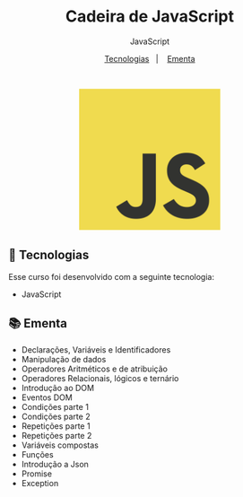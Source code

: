 <h1 align="center"> Cadeira de JavaScript </h1>

<p align="center">
JavaScript
</p>

<p align="center">
  <a href="#-tecnologias">Tecnologias</a>&nbsp;&nbsp;&nbsp;|&nbsp;&nbsp;&nbsp;
  <a href="#-ementa">Ementa</a>
</p>

<br>

<p align="center">
  <img alt="JavaScript Logo" src="./assets/JavaScript-logo.png" width="50%">
</p>

## 🚀 Tecnologias

Esse curso foi desenvolvido com a seguinte tecnologia:

- JavaScript

## 📚 Ementa
- Declarações, Variáveis e Identificadores
- Manipulação de dados
- Operadores Aritméticos e de atribuição
- Operadores Relacionais, lógicos e ternário
- Introdução ao DOM
- Eventos DOM
- Condições parte 1
- Condições parte 2
- Repetições parte 1
- Repetições parte 2
- Variáveis compostas
- Funções
- Introdução a Json
- Promise
- Exception

